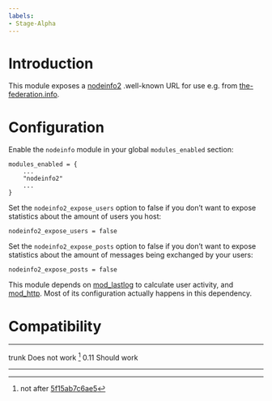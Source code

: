 ```yaml
---
labels:
- Stage-Alpha
---
```


Introduction
============

This module exposes a [nodeinfo2](https://git.feneas.org/jaywink/nodeinfo2)
.well-known URL for use e.g. from
[the-federation.info](https://the-federation.info).

Configuration
=============

Enable the `nodeinfo` module in your global `modules_enabled` section:
```
modules_enabled = {
    ...
    "nodeinfo2"
    ...
}
```

Set the `nodeinfo2_expose_users` option to false if you don’t want to expose
statistics about the amount of users you host:
```
nodeinfo2_expose_users = false
```

Set the `nodeinfo2_expose_posts` option to false if you don’t want to expose
statistics about the amount of messages being exchanged by your users:
```
nodeinfo2_expose_posts = false
```

This module depends on
[mod\_lastlog](https://modules.prosody.im/mod_lastlog.html) to calculate user
activity, and [mod\_http](https://prosody.im/doc/http). Most of its
configuration actually happens in this dependency.

Compatibility
=============

  ------- --------------------
  trunk   Does not work [^1]
  0.11    Should work
  ------- --------------------

[^1]: not after
    [5f15ab7c6ae5](https://hg.prosody.im/trunk/rev/5f15ab7c6ae5)

